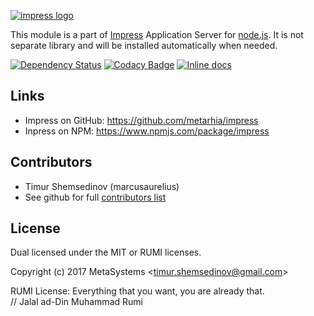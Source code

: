 [![impress logo](http://habrastorage.org/files/d67/1b3/be5/d671b3be591d47a9bd10fe857e9d5319.png)](https://github.com/metarhia/impress-cli)

This module is a part of [Impress](https://github.com/metarhia/impress-cli) Application Server for [node.js](http://nodejs.org). It is not separate library and will be installed automatically when needed.

[![Dependency Status](https://david-dm.org/metarhia/impress-cli.svg)](https://david-dm.org/metarhia/impress-cli)
[![Codacy Badge](https://www.codacy.com/project/badge/4c2d13d88de14535889db48b25c8e054)](https://www.codacy.com/app/metarhia/impress-cli)
[![Inline docs](http://inch-ci.org/github/metarhia/impress-cli.svg?branch=master)](http://inch-ci.org/github/metarhia/impress-cli)

## Links

  - Impress on GitHub: https://github.com/metarhia/impress
  - Inpress on NPM: https://www.npmjs.com/package/impress

## Contributors

  - Timur Shemsedinov (marcusaurelius)
  - See github for full [contributors list](https://github.com/tshemsedinov/impress/graphs/contributors)

## License

Dual licensed under the MIT or RUMI licenses.

Copyright (c) 2017 MetaSystems &lt;timur.shemsedinov@gmail.com&gt;

RUMI License: Everything that you want, you are already that.  
// Jalal ad-Din Muhammad Rumi
